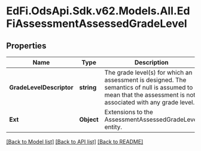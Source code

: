 # EdFi.OdsApi.Sdk.v62.Models.All.EdFiAssessmentAssessedGradeLevel

## Properties

Name | Type | Description | Notes
------------ | ------------- | ------------- | -------------
**GradeLevelDescriptor** | **string** | The grade level(s) for which an assessment is designed. The semantics of null is assumed to mean that the assessment is not associated with any grade level. | 
**Ext** | **Object** | Extensions to the AssessmentAssessedGradeLevel entity. | [optional] 

[[Back to Model list]](../README.md#documentation-for-models) [[Back to API list]](../README.md#documentation-for-api-endpoints) [[Back to README]](../README.md)

